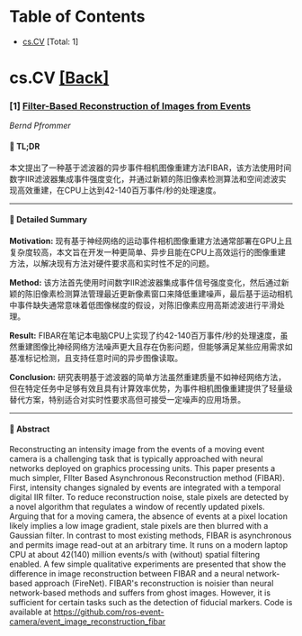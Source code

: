 <div id=toc></div>

# Table of Contents

- [cs.CV](#cs.CV) [Total: 1]


<div id='cs.CV'></div>

# cs.CV [[Back]](#toc)

### [1] [Filter-Based Reconstruction of Images from Events](https://arxiv.org/abs/2510.20071)
*Bernd Pfrommer*

#### 🧩 TL;DR
本文提出了一种基于滤波器的异步事件相机图像重建方法FIBAR，该方法使用时间数字IIR滤波器集成事件强度变化，并通过新颖的陈旧像素检测算法和空间滤波实现高效重建，在CPU上达到42-140百万事件/秒的处理速度。

---

#### 📘 Detailed Summary
**Motivation:** 现有基于神经网络的运动事件相机图像重建方法通常部署在GPU上且复杂度较高，本文旨在开发一种更简单、异步且能在CPU上高效运行的图像重建方法，以解决现有方法对硬件要求高和实时性不足的问题。

**Method:** 该方法首先使用时间数字IIR滤波器集成事件信号强度变化，然后通过新颖的陈旧像素检测算法管理最近更新像素窗口来降低重建噪声，最后基于运动相机中事件缺失通常意味着低图像梯度的假设，对陈旧像素应用高斯滤波进行平滑处理。

**Result:** FIBAR在笔记本电脑CPU上实现了约42-140百万事件/秒的处理速度，虽然重建图像比神经网络方法噪声更大且存在伪影问题，但能够满足某些应用需求如基准标记检测，且支持任意时间的异步图像读取。

**Conclusion:** 研究表明基于滤波器的简单方法虽然重建质量不如神经网络方法，但在特定任务中足够有效且具有计算效率优势，为事件相机图像重建提供了轻量级替代方案，特别适合对实时性要求高但可接受一定噪声的应用场景。

---

#### 📄 Abstract
Reconstructing an intensity image from the events of a moving event camera is
a challenging task that is typically approached with neural networks deployed
on graphics processing units. This paper presents a much simpler, FIlter Based
Asynchronous Reconstruction method (FIBAR). First, intensity changes signaled
by events are integrated with a temporal digital IIR filter. To reduce
reconstruction noise, stale pixels are detected by a novel algorithm that
regulates a window of recently updated pixels. Arguing that for a moving
camera, the absence of events at a pixel location likely implies a low image
gradient, stale pixels are then blurred with a Gaussian filter. In contrast to
most existing methods, FIBAR is asynchronous and permits image read-out at an
arbitrary time. It runs on a modern laptop CPU at about 42(140) million
events/s with (without) spatial filtering enabled. A few simple qualitative
experiments are presented that show the difference in image reconstruction
between FIBAR and a neural network-based approach (FireNet). FIBAR's
reconstruction is noisier than neural network-based methods and suffers from
ghost images. However, it is sufficient for certain tasks such as the detection
of fiducial markers. Code is available at
https://github.com/ros-event-camera/event_image_reconstruction_fibar

